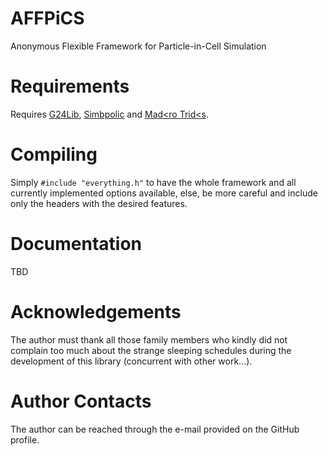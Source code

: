 # AFFPiCS
Anonymous Flexible Framework for Particle-in-Cell Simulation

# Requirements

Requires [G24Lib](https://github.com/UnknowableCoder/G24Lib), [Simbpolic](https://github.com/UnknowableCoder/Simbpolic) and [Mad<ro Trid<s](https://github.com/UnknowableCoder/MackroTricks).

# Compiling

Simply `#include "everything.h"` to have the whole framework and all currently implemented options available, else, be more careful and include only the headers with the desired features.

# Documentation

TBD

# Acknowledgements

The author must thank all those family members who kindly did not complain too much about the strange sleeping schedules during the development of this library (concurrent with other work...).

# Author Contacts

The author can be reached through the e-mail provided on the GitHub profile.
